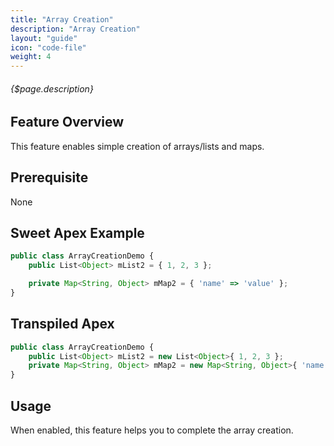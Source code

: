 ```yaml
---
title: "Array Creation"
description: "Array Creation"
layout: "guide"
icon: "code-file"
weight: 4
---
```


###### {$page.description}

<article id="1">

## Feature Overview

This feature enables simple creation of arrays/lists and maps.

</article>

<article id="2">

## Prerequisite

None

</article>

<article id="3">

## Sweet Apex Example

```javascript
public class ArrayCreationDemo {
    public List<Object> mList2 = { 1, 2, 3 };

    private Map<String, Object> mMap2 = { 'name' => 'value' };
}
```

</article>

<article id="4">

## Transpiled Apex

```javascript
public class ArrayCreationDemo {
    public List<Object> mList2 = new List<Object>{ 1, 2, 3 };
    private Map<String, Object> mMap2 = new Map<String, Object>{ 'name' => 'value' };
}
```

</article>

<article id="5">

## Usage

When enabled, this feature helps you to complete the array creation.

</article>
